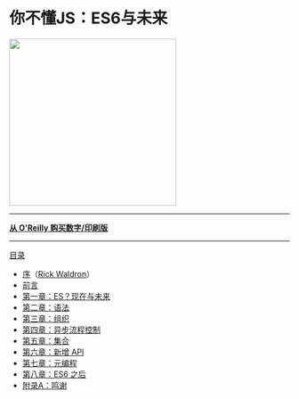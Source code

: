 # 你不懂JS：ES6与未来

<img src="./cover.jpg" width="300">

-----

**[从 O'Reilly 购买数字/印刷版](http://shop.oreilly.com/product/0636920033769.do)**

-----

[目录](toc.md)

* [序](foreword.md)（[Rick Waldron](http://bocoup.com/weblog/author/rick-waldron/)）
* [前言](../preface.md)
* [第一章：ES？现在与未来](ch1.md)
* [第二章：语法](ch2.md)
* [第三章：组织](ch3.md)
* [第四章：异步流程控制](ch4.md)
* [第五章：集合](ch5.md)
* [第六章：新增 API](ch6.md)
* [第七章：元编程](ch7.md)
* [第八章：ES6 之后](ch8.md)
* [附录A：鸣谢](apA.md)
